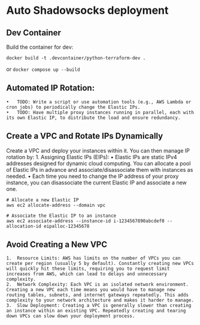 # Auto Shadowsocks deployment


## Dev Container
Build the container for dev:

`
docker build -t .devcontainer/python-terraform-dev .
`

or 
`
docker compose up --build
`


## Automated IP Rotation:
	•	TODO: Write a script or use automation tools (e.g., AWS Lambda or cron jobs) to periodically change the Elastic IPs.
	•	TODO: Have multiple proxy instances running in parallel, each with its own Elastic IP, to distribute the load and ensure redundancy.

## Create a VPC and Rotate IPs Dynamically
Create a VPC and deploy your instances within it. You can then manage IP rotation by:
	1.	Assigning Elastic IPs (EIPs):
	•	Elastic IPs are static IPv4 addresses designed for dynamic cloud computing. You can allocate a pool of Elastic IPs in advance and associate/disassociate them with instances as needed.
	•	Each time you need to change the IP address of your proxy instance, you can disassociate the current Elastic IP and associate a new one.

```
# Allocate a new Elastic IP
aws ec2 allocate-address --domain vpc

# Associate the Elastic IP to an instance
aws ec2 associate-address --instance-id i-1234567890abcdef0 --allocation-id eipalloc-12345678
```

## Avoid Creating a New VPC
	1.	Resource Limits: AWS has limits on the number of VPCs you can create per region (usually 5 by default). Constantly creating new VPCs will quickly hit these limits, requiring you to request limit increases from AWS, which can lead to delays and unnecessary complexity.
	2.	Network Complexity: Each VPC is an isolated network environment. Creating a new VPC each time means you would have to manage new routing tables, subnets, and internet gateways repeatedly. This adds complexity to your network architecture and makes it harder to manage.
	3.	Slow Deployment: Creating a VPC is generally slower than creating an instance within an existing VPC. Repeatedly creating and tearing down VPCs can slow down your deployment process.

